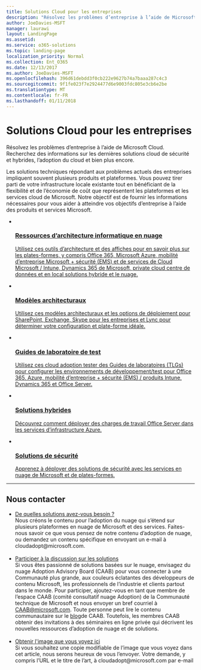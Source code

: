 ```yaml
---
title: Solutions Cloud pour les entreprises
description: "Résolvez les problèmes d’entreprise à l’aide de Microsoft Cloud. Recherchez des informations sur les dernières solutions cloud de sécurité et hybrides, l’adoption du cloud et bien plus encore."
author: JoeDavies-MSFT
manager: laurawi
layout: LandingPage
ms.assetid: 
ms.service: o365-solutions
ms.topic: landing-page
localization_priority: Normal
ms.collection: Ent_O365
ms.date: 12/13/2017
ms.author: JoeDavies-MSFT
ms.openlocfilehash: 396d61debdd3f0cb222e9627b74a7baaa287c4c3
ms.sourcegitcommit: 9f1fe023f7e2924477d6e9003fdc805e3cb6e2be
ms.translationtype: MT
ms.contentlocale: fr-FR
ms.lasthandoff: 01/11/2018
---
```

<h1>Solutions Cloud pour les entreprises</h1>
<p>Résolvez les problèmes d’entreprise à l’aide de Microsoft Cloud. Recherchez des informations sur les dernières solutions cloud de sécurité et hybrides, l’adoption du cloud et bien plus encore.</p>
<p>Les solutions techniques répondant aux problèmes actuels des entreprises impliquent souvent plusieurs produits et plateformes. Vous pouvez tirer parti de votre infrastructure locale existante tout en bénéficiant de la flexibilité et de l’économie de coût que représentent les plateformes et les services cloud de Microsoft. Notre objectif est de fournir les informations nécessaires pour vous aider à atteindre vos objectifs d’entreprise à l’aide des produits et services Microsoft. </p>
<ul class="cardsF panelContent">
    <li>
        <a href="/office365/enterprise/microsoft-cloud-it-architecture-resources">
        <div class="cardSize">
            <div class="cardPadding">
                <div class="card">
                    <div class="cardImageOuter">
                        <div class="cardImage">
                            <img src="https://docs.microsoft.com/en-us/media/common/i_cloud_it_architecture.svg" alt="" />
                        </div>
                    </div>
                    <div class="cardText">
                        <h3>Ressources d’architecture informatique en nuage</h3>
                <p>Utilisez ces outils d’architecture et des affiches pour en savoir plus sur les plates-formes, y compris Office 365, Microsoft Azure, mobilité d’entreprise Microsoft + sécurité (EMS) et de services de Cloud Microsoft / Intune, Dynamics 365 de Microsoft, private cloud centre de données et en local solutions hybride et le nuage.</p>
                    </div>
                </div>
            </div>
        </div>
        </a>
    </li> 
    <li>
        <a href="/office365/enterprise/architectural-models-for-sharepoint-exchange-skype-for-business-and-lync">
        <div class="cardSize">
            <div class="cardPadding">
                <div class="card">
                    <div class="cardImageOuter">
                        <div class="cardImage">
                            <img src="https://docs.microsoft.com/media/common/i_architecture.svg" alt="" />
                        </div>
                    </div>
                    <div class="cardText">
                        <h3>Modèles architecturaux</h3>
                <p>Utilisez ces modèles architecturaux et les options de déploiement pour SharePoint, Exchange, Skype pour les entreprises et Lync pour déterminer votre configuration et plate-forme idéale.</p>
                    </div>
                </div>
            </div>
        </div>
        </a>
    </li>
    <li>
        <a href="/office365/enterprise/cloud-adoption-test-lab-guides-tlgs">
        <div class="cardSize">
            <div class="cardPadding">
                <div class="card">
                    <div class="cardImageOuter">
                        <div class="cardImage">
                            <img src="https://docs.microsoft.com/media/common/i_test.svg" alt="" />
                        </div>
                    </div>
                    <div class="cardText">
                        <h3>Guides de laboratoire de test</h3>
                <p>Utilisez ces cloud adoption tester des Guides de laboratoires (TLGs) pour configurer les environnements de développement/test pour Office 365, Azure, mobilité d’entreprise + sécurité (EMS) / produits Intune, Dynamics 365 et Office Server.</p>
                    </div>
                </div>
            </div>
        </div>
        </a>
    </li>
    <li>
        <a href="/office365/enterprise/hybrid-solutions">
        <div class="cardSize">
            <div class="cardPadding">
                <div class="card">
                    <div class="cardImageOuter">
                        <div class="cardImage">
                            <img src="https://docs.microsoft.com/en-us/media/common/i_hybrid.svg" alt="" />
                        </div>
                    </div>
                    <div class="cardText">
                        <h3>Solutions hybrides</h3>
                <p>Découvrez comment déployer des charges de travail Office Server dans les services d’infrastructure Azure.</p>
                    </div>
                </div>
            </div>
        </div>
        </a>
    </li>
    <li>
        <a href="/office365/enterprise/security-solutions">
        <div class="cardSize">
            <div class="cardPadding">
                <div class="card">
                    <div class="cardImageOuter">
                        <div class="cardImage">
                            <img src="https://docs.microsoft.com/media/common/i_cloud-security.svg" alt="" />
                        </div>
                    </div>
                    <div class="cardText">
                        <h3>Solutions de sécurité</h3>
                <p>Apprenez à déployer des solutions de sécurité avec les services en nuage de Microsoft et de plates-formes.</p>
                    </div>
                </div>
            </div>
        </div>
        </a>
    </li>
</ul>

---

<h2>Nous contacter</h2>
<ul>
    <li><a href="mailto:cloudadopt@microsoft.com?Subject=[Cloud%20Adoption%20Content%20Feedback]:%20">De quelles solutions avez-vous besoin ?</a><br>Nous créons le contenu pour l’adoption du nuage qui s’étend sur plusieurs plateformes en nuage de Microsoft et des services. Faites-nous savoir ce que vous pensez de notre contenu d’adoption de nuage, ou demandez un contenu spécifique en envoyant un e-mail à cloudadopt@microsoft.com.</li><br>
    <li><a href="https://aka.ms/caab">Participer à la discussion sur les solutions</a><br>Si vous êtes passionné de solutions basées sur le nuage, envisagez du nuage Adoption Advisory Board (CAAB) pour vous connecter à une Communauté plus grande, aux couleurs éclatantes des développeurs de contenu Microsoft, les professionnels de l’industrie et clients partout dans le monde. Pour participer, ajoutez-vous en tant que membre de l’espace CAAB (comité consultatif nuage Adoption) de la Communauté technique de Microsoft et nous envoyer un bref courriel à <a href="mailto:caab@microsoft.com?Subject=I%20just%20joined%20the%20Cloud%20Adoption%20Advisory%20Board!">CAAB@microsoft.com</a>. Toute personne peut lire le contenu communautaire sur le <a href="https://blogs.technet.com/b/solutions_advisory_board/">blog</a>de CAAB. Toutefois, les membres CAAB obtenir des invitations à des séminaires en ligne privée qui décrivent les nouvelles ressources d’adoption de nuage et de solutions.</li><br>
    <li><a href="mailto:cloudadopt@microsoft.com?subject=[Art%20Request]:%20">Obtenir l'image que vous voyez ici</a><br>Si vous souhaitez une copie modifiable de l’image que vous voyez dans cet article, nous serons heureux de vous l’envoyer. Votre demande, y compris l’URL et le titre de l’art, à cloudadopt@microsoft.com par e-mail</li>
</ul>
